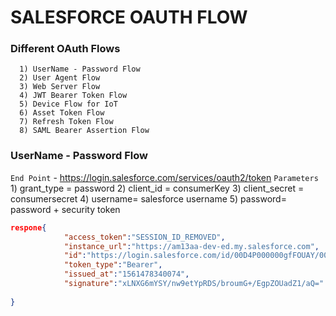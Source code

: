 # SALESFORCE OAUTH FLOW

### Different OAuth Flows
      1) UserName - Password Flow
      2) User Agent Flow
      3) Web Server Flow
      4) JWT Bearer Token Flow
      5) Device Flow for IoT
      6) Asset Token Flow
      7) Refresh Token Flow
      8) SAML Bearer Assertion Flow

### UserName - Password Flow

`End Point` -  https://login.salesforce.com/services/oauth2/token
`Parameters`
        1) grant_type = password
        2) client_id = consumerKey
        3) client_secret = consumersecret
        4) username= salesforce username
        5) password= password + security token

```Json
respone{
            "access_token":"SESSION_ID_REMOVED",
            "instance_url":"https://am13aa-dev-ed.my.salesforce.com",
            "id":"https://login.salesforce.com/id/00D4P000000gfFOUAY/0054P0000096lbiQAA",
            "token_type":"Bearer",
            "issued_at":"1561478340074",
            "signature":"xLNXG6mYSY/nw9etYpRDS/broumG+/EgpZOUadZ1/aQ="
    
}
```


        

